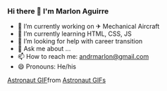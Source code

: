 ### Hi there 👋 I'm Marlon Aguirre

- 🔭 I’m currently working on  ✈ Mechanical Aircraft
- 🌱 I’m currently learning  HTML, CSS, JS
- 🤔 I’m looking for help with  career transition
- 💬 Ask me about ... 
- 📫 How to reach me: andrmarlon@gmail.com
- 😄 Pronouns: He/his

<div class="tenor-gif-embed" data-postid="14847479" data-share-method="host" data-aspect-ratio="0.8" data-width="100%"><a href="https://tenor.com/view/astronaut-gif-14847479">Astronaut GIF</a>from <a href="https://tenor.com/search/astronaut-gifs">Astronaut GIFs</a></div> <script type="text/javascript" async src="https://tenor.com/embed.js"></script>

